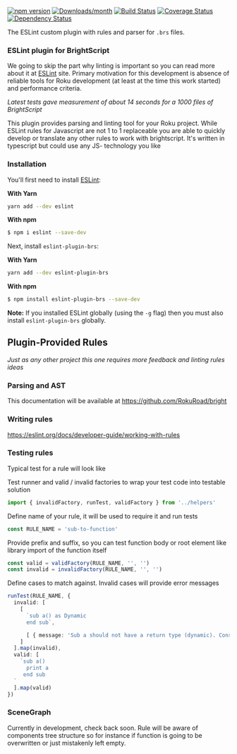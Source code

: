[![npm version](https://img.shields.io/npm/v/@roku-road/eslint-plugin-brs.svg)](https://www.npmjs.com/package/@roku-road/eslint-plugin-brs)
[![Downloads/month](https://img.shields.io/npm/dm/@roku-road/eslint-plugin-brs.svg)](http://www.npmtrends.com/@roku-road/eslint-plugin-brs)
[![Build Status](https://travis-ci.com/RokuRoad/eslint-plugin-brs.svg?branch=master)](https://travis-ci.com/RokuRoad/eslint-plugin-brs)
[![Coverage Status](https://codecov.io/gh/RokuRoad/eslint-plugin-brs/branch/master/graph/badge.svg)](https://codecov.io/gh/RokuRoad/eslint-plugin-brs)
[![Dependency Status](https://david-dm.org/RokuRoad/eslint-plugin-brs.svg)](https://david-dm.org/RokuRoad/eslint-plugin-brs)

The ESLint custom plugin with rules and parser for `.brs` files.


### ESLint plugin for BrightScript

We going to skip the part why linting is important so you can read more about it at [ESLint](https://eslint.org/docs/about) site. Primary motivation for this development is absence of reliable tools for Roku development (at least at the time this work started) and performance criteria.


*Latest tests gave measurement of about 14 seconds for a 1000 files of BrightScript*

This plugin provides parsing and linting tool for your Roku project. While ESLint rules for Javascript are not 1 to 1 replaceable you are able to quickly develop or translate any other rules to work with brightscript. It's written in typescript but could use any JS- technology you like


### Installation

You'll first need to install [ESLint](http://eslint.org):

**With Yarn**

```bash
yarn add --dev eslint
```

**With npm**

```bash
$ npm i eslint --save-dev
```

Next, install `eslint-plugin-brs`:

**With Yarn**
```bash
yarn add --dev eslint-plugin-brs
```

**With npm**
```bash
$ npm install eslint-plugin-brs --save-dev
```

**Note:** If you installed ESLint globally (using the `-g` flag) then you must also install `eslint-plugin-brs` globally.



## Plugin-Provided Rules

*Just as any other project this one requires more feedback and linting rules ideas*


### Parsing and AST

This documentation will be available at https://github.com/RokuRoad/bright


### Writing rules

https://eslint.org/docs/developer-guide/working-with-rules


### Testing rules

Typical test for a rule will look like

Test runner and valid / invalid factories to wrap your test code into testable solution
``` typescript
import { invalidFactory, runTest, validFactory } from '../helpers'
```

Define name of your rule, it will be used to require it and run tests
``` typescript
const RULE_NAME = 'sub-to-function'
```

Provide prefix and suffix, so you can test function body or root element like library import of the function itself
``` typescript
const valid = validFactory(RULE_NAME, '', '')
const invalid = invalidFactory(RULE_NAME, '', '')
```

Define cases to match against. Invalid cases will provide error messages
``` typescript
runTest(RULE_NAME, {
  invalid: [
    [
      `sub a() as Dynamic
      end sub`,

      [ { message: 'Sub a should not have a return type (dynamic). Consider replacing it with Function' } ]
    ]
  ].map(invalid),
  valid: [
    `sub a()
      print a
     end sub
  `
  ].map(valid)
})
```



### SceneGraph
Currently in development, check back soon. Rule will be aware of components tree structure so for instance if function is going to be overwritten or just mistakenly left empty.